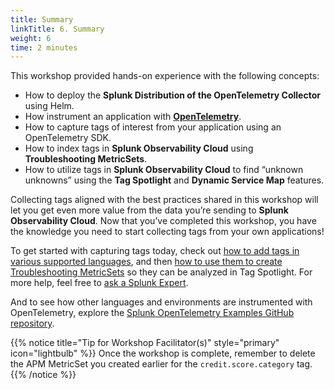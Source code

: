```yaml
---
title: Summary
linkTitle: 6. Summary
weight: 6
time: 2 minutes
---
```


This workshop provided hands-on experience with the following concepts: 

* How to deploy the **Splunk Distribution of the OpenTelemetry Collector** using Helm. 
* How instrument an application with [**OpenTelemetry**](https://opentelemetry.io). 
* How to capture tags of interest from your application using an OpenTelemetry SDK. 
* How to index tags in **Splunk Observability Cloud** using **Troubleshooting MetricSets**.
* How to utilize tags in **Splunk Observability Cloud** to find “unknown unknowns” using the **Tag Spotlight** and **Dynamic Service Map** features.

Collecting tags aligned with the best practices shared in this workshop will let you get even more value from the data you’re sending to **Splunk Observability Cloud**.  Now that you’ve completed this workshop, you have the knowledge you need to start collecting tags from your own applications!

To get started with capturing tags today, check out [how to add tags in various supported languages](https://docs.splunk.com/observability/en/apm/span-tags/add-context-trace-span.html#instrument-your-application-code-to-add-tags-to-spans), and then [how to use them to create Troubleshooting MetricSets](https://docs.splunk.com/observability/en/apm/span-tags/index-span-tags.html#apm-index-span-tags) so they can be analyzed in Tag Spotlight. For more help, feel free to [ask a Splunk Expert](https://www.splunk.com/en_us/about-splunk/contact-us.html).

And to see how other languages and environments are instrumented with OpenTelemetry,
explore the [Splunk OpenTelemetry Examples GitHub repository](https://github.com/signalfx/splunk-opentelemetry-examples).

{{% notice title="Tip for Workshop Facilitator(s)" style="primary"  icon="lightbulb" %}}
Once the workshop is complete, remember to delete the APM MetricSet you created earlier for the `credit.score.category` tag.
{{% /notice %}}
